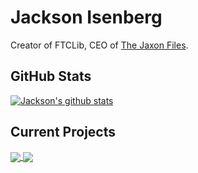 # Jackson Isenberg

Creator of FTCLib, CEO of [The Jaxon Files](http://www.jaxonfiles.com/).

## GitHub Stats
[![Jackson's github stats](https://github-readme-stats.vercel.app/api?username=jiceberg)](https://github.com/anuraghazra/github-readme-stats)

## Current Projects
<a href="https://github.com/FTCLib/FTCLib">
  <img align="center" src="https://github-readme-stats.vercel.app/api/pin/?username=FTCLib&repo=FTCLib" />
</a>
<a href="https://github.com/JIceberg/the_jaxon_files">
  <img align="center" src="https://github-readme-stats.vercel.app/api/pin/?username=jiceberg&repo=the_jaxon_files" />
</a>

<!--
**JIceberg/jiceberg** is a ✨ _special_ ✨ repository because its `README.md` (this file) appears on your GitHub profile.

Here are some ideas to get you started:

- 🔭 I’m currently working on ...
- 🌱 I’m currently learning ...
- 👯 I’m looking to collaborate on ...
- 🤔 I’m looking for help with ...
- 💬 Ask me about ...
- 📫 How to reach me: ...
- 😄 Pronouns: ...
- ⚡ Fun fact: ...
-->
